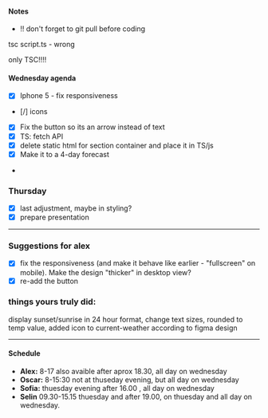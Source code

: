 #### Notes
- !! don't forget to git pull before coding

tsc script.ts - wrong

only TSC!!!!

#### Wednesday agenda
- [x] Iphone 5 - fix responsiveness 
- [/] icons
- [x] Fix the button so its an arrow instead of text
- [x] TS: fetch API
- [x] delete static html for section container and place it in TS/js
- [x] Make it to a 4-day forecast
- 

### Thursday 
- [x] last adjustment, maybe in styling? 
- [x] prepare presentation

-------------------------------------------

### Suggestions for alex
- [x] fix the responsiveness (and make it behave like earlier - "fullscreen" on mobile). Make the design "thicker" in desktop view?
- [x] re-add the button

### things yours truly did:
display sunset/sunrise in 24 hour  format, change text sizes, rounded to temp value, added icon to current-weather according to figma design

-------------------------------------------

#### Schedule 

- **Alex:** 8-17 also avaible after aprox 18.30, all day on wednesday
- **Oscar:** 8-15:30 not at thuseday evening, but all day on wednesday
- **Sofia:** thuesday evening after 16.00 , all day on wednesday
- **Selin**  09.30-15.15 thuesday and after 19.00, on thuesday and all day on wednesday.


